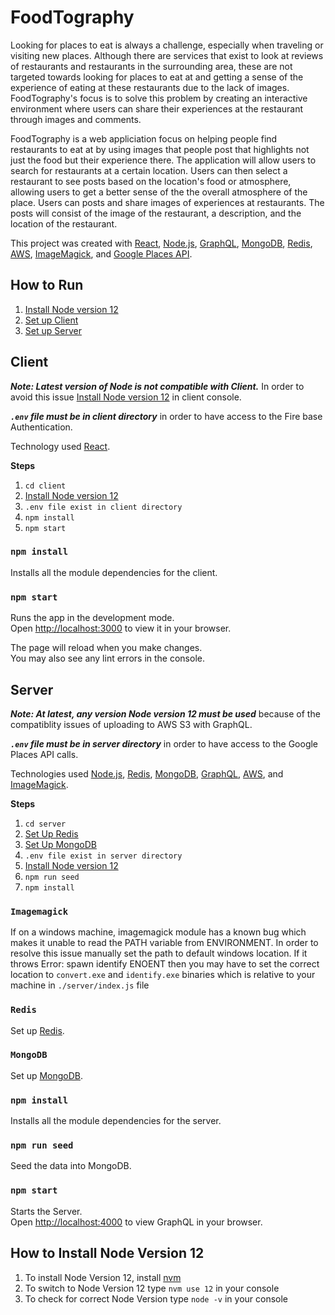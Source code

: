 # FoodTography
	
Looking for places to eat is always a challenge, especially when traveling or visiting new places. Although there are services that exist to look at reviews of restaurants and restaurants in the surrounding area, these are not targeted towards looking for places to eat at and getting a sense of the experience of eating at these restaurants due to the lack of images. FoodTography's focus is to solve this problem by creating an interactive environment where users can share their experiences at the restaurant through images and comments.

FoodTography is a web appliciation focus on helping people find restaurants to eat at by using images that people post that highlights not just the food but their experience there. The application will allow users to search for restaurants at a certain location. Users can then select a restaurant to see posts based on the location's food or atmosphere, allowing users to get a better sense of the the overall atmosphere of the place. Users can posts and share images of experiences at restaurants. The posts will consist of the image of the restaurant, a description, and the location of the restaurant.


This project was created with [React](https://github.com/facebook/create-react-app), [Node.js](https://nodejs.org/en/docs/), [GraphQL](https://graphql.org/), [MongoDB](https://www.mongodb.com/), [Redis](https://redis.io/), [AWS](https://aws.amazon.com/), [ImageMagick](https://imagemagick.org/index.php), and [Google Places API](https://developers.google.com/maps/documentation/places/web-service/overview).


## How to Run
1. [Install Node version 12](#how-to-install-node-version-12)
2. [Set up Client](#client)
3. [Set up Server](#server)

## Client
***Note: Latest version of Node is not compatible with Client.***
In order to avoid this issue [Install Node version 12](#how-to-install-node-version-12) in client console.

***`.env` file must be in client directory*** in order to have access to the Fire base Authentication.

Technology used [React](https://github.com/facebook/create-react-app).

**Steps**
1. `cd client`
2. [Install Node version 12](#how-to-install-node-version-12)
3. `.env file exist in client directory`
4. `npm install`
6. `npm start`

### `npm install`
Installs all the module dependencies for the client.

### `npm start`

Runs the app in the development mode.\
Open [http://localhost:3000](http://localhost:3000) to view it in your browser.

The page will reload when you make changes.\
You may also see any lint errors in the console.


## Server
***Note: At latest, any version Node version 12 must be used*** because of the compatiblity issues of uploading to AWS S3 with GraphQL.

***`.env` file must be in server directory*** in order to have access to the Google Places API calls.

Technologies used [Node.js](https://nodejs.org/en/docs/), [Redis](https://flaviocopes.com/redis-installation/), [MongoDB](https://www.mongodb.com/docs/manual/tutorial/getting-started/), [GraphQL](https://graphql.org/), [AWS](https://aws.amazon.com/), and [ImageMagick](https://imagemagick.org/index.php).

**Steps**
1. `cd server`
2.  [Set Up Redis](#redis)
3.  [Set Up MongoDB](#mongodb)
5. `.env file exist in server directory`
6. [Install Node version 12](#how-to-install-node-version-12)
7. `npm run seed`
8. `npm install`

### `Imagemagick`
If on a windows machine, imagemagick module has a known bug which makes it unable to read the PATH variable from ENVIRONMENT. In order to resolve this issue manually set the path to default windows location. If it throws Error: spawn identify ENOENT then you may have to set the correct location to `convert.exe` and `identify.exe` binaries which is relative to your machine in `./server/index.js` file

### `Redis`
Set up [Redis](https://flaviocopes.com/redis-installation/).

### `MongoDB`
Set up [MongoDB](https://www.mongodb.com/docs/manual/tutorial/getting-started).

### `npm install`
Installs all the module dependencies for the server.

### `npm run seed`
Seed the data into MongoDB.

### `npm start`

Starts the Server.\
Open [http://localhost:4000](http://localhost:4000) to view GraphQL in your browser.

## How to Install Node Version 12
1. To install Node Version 12, install [nvm](https://github.com/nvm-sh/nvm)
2. To switch to Node Version 12 type  `nvm use 12` in your console
3. To check for correct Node Version type `node -v` in your console 



